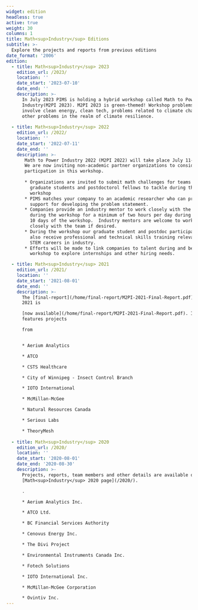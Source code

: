 ```yaml
---
widget: edition
headless: true
active: true
weight: 30
columns: 1
title: Math<sup>Industry</sup> Editions
subtitle: >-
  Explore the projects and reports from previous editions
date_format: '2006'
edition:
  - title: Math<sup>Industry</sup> 2023
    edition_url: /2023/
    location: ''
    date_start: '2023-07-10'
    date_end: ''
    description: >-
      In July 2023 PIMS is holding a hybrid workshop called Math to Power
      Industry(M2PI 2023). M2PI 2023 is green-themed! Workshop problems will
      involve clean energy, clean tech, problems related to climate change and
      other problems in the realm of climate resilience.
  
  - title: Math<sup>Industry</sup> 2022
    edition_url: /2022/
    location: ''
    date_start: '2022-07-11'
    date_end: ''
    description: >-
       Math to Power Industry 2022 (M2PI 2022) will take place July 11-29, 2022.
       We are now inviting non-academic partner organizations to consider
       particpation in this workshop.
       
       * Organizations are invited to submit math challenges for teams of
         graduate students and postdoctorol fellows to tackle during the
         workshop
       * PIMS matches your company to an academic researcher who can provide
         support for developing the problem statement.
       * Companies provide an industry mentor to work closely with the team
         during the workshop for a minimum of two hours per day during the last
         10 days of the workshop.  Industry mentors are welcome to work more
         closely with the team if desired.
       * During the workshop our graduate student and postdoc participants will
         also receive professional and technical skills training relevant to
         STEM careers in industry.
       * Efforts will be made to link companies to talent during and beyond the
         workshop to explore internships and other hiring needs.

  - title: Math<sup>Industry</sup> 2021
    edition_url: /2021/
    location: ''
    date_start: '2021-08-01'
    date_end: ''
    description: >-
      The [final-report](/home/final-report/M2PI-2021-Final-Report.pdf) for m2pi
      2021 is

      [now available](/home/final-report/M2PI-2021-Final-Report.pdf). It
      features projects

      from


      * Aerium Analytics

      * ATCO

      * CSTS Healthcare

      * City of Winnipeg - Insect Control Branch

      * IOTO International 

      * McMillan-McGee

      * Natural Resources Canada

      * Serious Labs

      * TheoryMesh
        
  - title: Math<sup>Industry</sup> 2020
    edition_url: /2020/
    location: ''
    date_start: '2020-08-01'
    date_end: '2020-08-30'
    description: >-
      Projects, reports, team members and other details are available on the
      [Math<sup>Industry</sup> 2020 page](/2020/).

      .

      * Aerium Analytics Inc.

      * ATCO Ltd.

      * BC Financial Services Authority

      * Cenovus Energy Inc.

      * The Divi Project

      * Environmental Instruments Canada Inc.

      * Fotech Solutions

      * IOTO International Inc.

      * McMillan-McGee Corporation

      * Ovintiv Inc.
---
```

